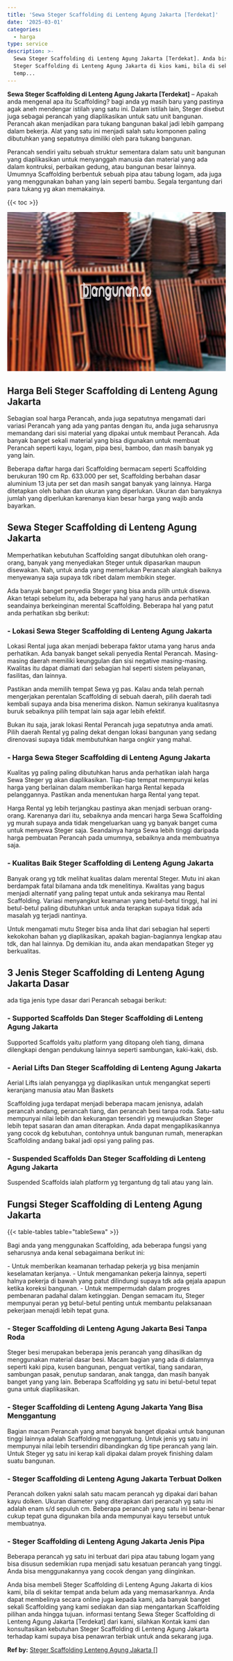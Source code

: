 ```yaml
---
title: 'Sewa Steger Scaffolding di Lenteng Agung Jakarta [Terdekat]'
date: '2025-03-01'
categories:
  - harga
type: service
description: >-
  Sewa Steger Scaffolding di Lenteng Agung Jakarta [Terdekat]. Anda bisa membeli
  Steger Scaffolding di Lenteng Agung Jakarta di kios kami, bila di sekitar
  temp...
---
```


**Sewa Steger Scaffolding di Lenteng Agung Jakarta \[Terdekat\]** – Apakah anda mengenal apa itu Scaffolding? bagi anda yg masih baru yang pastinya agak aneh mendengar istilah yang satu ini. Dalam istilah lain, Steger disebut juga sebagai perancah yang diaplikasikan untuk satu unit bangunan. Perancah akan menjadikan para tukang bangunan bakal jadi lebih gampang dalam bekerja. Alat yang satu ini menjadi salah satu komponen paling dibutuhkan yang sepatutnya dimiliki oleh para tukang bangunan.

Perancah sendiri yaitu sebuah struktur sementara dalam satu unit bangunan yang diaplikasikan untuk menyanggah manusia dan material yang ada dalam kontruksi, perbaikan gedung, atau bangunan besar lainnya. Umumnya Scaffolding berbentuk sebuah pipa atau tabung logam, ada juga yang menggunakan bahan yang lain seperti bambu. Segala tergantung dari para tukang yg akan memakainya.

{{< toc >}}

![Sewa Steger Scaffolding di Lenteng Agung Jakarta [Terdekat]](/images/sewa-scaffolding-steger-12.png)

## Harga Beli Steger Scaffolding di Lenteng Agung Jakarta

Sebagian soal harga Perancah, anda juga sepatutnya mengamati dari variasi Perancah yang ada yang pantas dengan itu, anda juga seharusnya memandang dari sisi material yang dipakai untuk membaut Perancah. Ada banyak banget sekali material yang bisa digunakan untuk membuat Perancah seperti kayu, logam, pipa besi, bamboo, dan masih banyak yg yang lain.

Beberapa daftar harga dari Scaffolding bermacam seperti Scaffolding berukuran 190 cm Rp. 633.000 per set, Scaffolding berbahan dasar aluminium 13 juta per set dan masih sangat banyak yang lainnya. Harga ditetapkan oleh bahan dan ukuran yang diperlukan. Ukuran dan banyaknya jumlah yang diperlukan karenanya kian besar harga yang wajib anda bayarkan.

## Sewa Steger Scaffolding di Lenteng Agung Jakarta

Memperhatikan kebutuhan Scaffolding sangat dibutuhkan oleh orang-orang, banyak yang menyediakan Steger untuk dipasarkan maupun disewakan. Nah, untuk anda yang memerlukan Perancah alangkah baiknya menyewanya saja supaya tdk ribet dalam membikin steger.

Ada banyak banget penyedia Steger yang bisa anda pilih untuk disewa. Akan tetapi sebelum itu, ada beberapa hal yang harus anda perhatikan seandainya berkeinginan merental Scaffolding. Beberapa hal yang patut anda perhatikan sbg berikut:

### \- Lokasi Sewa Steger Scaffolding di Lenteng Agung Jakarta

Lokasi Rental juga akan menjadi beberapa faktor utama yang harus anda perhatikan. Ada banyak banget sekali penyedia Rental Perancah. Masing-masing daerah memiliki keunggulan dan sisi negative masing-masing. Kwalitas itu dapat diamati dari sebagian hal seperti sistem pelayanan, fasilitas, dan lainnya.

Pastikan anda memilih tempat Sewa yg pas. Kalau anda telah pernah mengerjakan perentalan Scaffolding di sebuah daerah, pilih daerah tadi kembali supaya anda bisa menerima diskon. Namun sekiranya kualitasnya buruk sebaiknya pilih tempat lain saja agar lebih efektif.

Bukan itu saja, jarak lokasi Rental Perancah juga sepatutnya anda amati. Pilih daerah Rental yg paling dekat dengan lokasi bangunan yang sedang direnovasi supaya tidak membutuhkan harga ongkir yang mahal.

### \- Harga Sewa Steger Scaffolding di Lenteng Agung Jakarta

Kualitas yg paling paling dibutuhkan harus anda perhatikan ialah harga Sewa Steger yg akan diaplikasikan. Tiap-tiap tempat mempunyai kelas harga yang berlainan dalam memberikan harga Rental kepada pelanggannya. Pastikan anda menentukan harga Rental yang tepat.

Harga Rental yg lebih terjangkau pastinya akan menjadi serbuan orang-orang. Karenanya dari itu, sebaiknya anda mencari harga Sewa Scaffolding yg murah supaya anda tidak mengeluarkan uang yg banyak banget cuma untuk menyewa Steger saja. Seandainya harga Sewa lebih tinggi daripada harga pembuatan Perancah pada umumnya, sebaiknya anda membuatnya saja.

### \- Kualitas Baik Steger Scaffolding di Lenteng Agung Jakarta

Banyak orang yg tdk melihat kualitas dalam merental Steger. Mutu ini akan berdampak fatal bilamana anda tdk menelitinya. Kwalitas yang bagus menjadi alternatif yang paling tepat untuk anda sekiranya mau Rental Scaffolding. Variasi menyangkut keamanan yang betul-betul tinggi, hal ini betul-betul paling dibutuhkan untuk anda terapkan supaya tidak ada masalah yg terjadi nantinya.

Untuk mengamati mutu Steger bisa anda lihat dari sebagian hal seperti kekokohan bahan yg diaplikasikan, apakah bagian-bagiannya lengkap atau tdk, dan hal lainnya. Dg demikian itu, anda akan mendapatkan Steger yg berkualitas.

## 3 Jenis Steger Scaffolding di Lenteng Agung Jakarta Dasar

ada tiga jenis type dasar dari Perancah sebagai berikut:

### \- Supported Scaffolds Dan Steger Scaffolding di Lenteng Agung Jakarta

Supported Scaffolds yaitu platform yang ditopang oleh tiang, dimana dilengkapi dengan pendukung lainnya seperti sambungan, kaki-kaki, dsb.

### \- Aerial Lifts Dan Steger Scaffolding di Lenteng Agung Jakarta

Aerial Lifts ialah penyangga yg diaplikasikan untuk mengangkat seperti keranjang manusia atau Man Baskets

Scaffolding juga terdapat menjadi beberapa macam jenisnya, adalah perancah andang, perancah tiang, dan perancah besi tanpa roda. Satu-satu mempunyai nilai lebih dan kekurangan tersendiri yg mewujudkan Steger lebih tepat sasaran dan aman diterapkan. Anda dapat mengaplikasikannya yang cocok dg kebutuhan, contohnya untuk bangunan rumah, menerapkan Scaffolding andang bakal jadi opsi yang paling pas.

### \- Suspended Scaffolds Dan Steger Scaffolding di Lenteng Agung Jakarta

Suspended Scaffolds ialah platform yg tergantung dg tali atau yang lain.

## Fungsi Steger Scaffolding di Lenteng Agung Jakarta

{{< table-tables table="tableSewa" >}}

Bagi anda yang menggunakan Scaffolding, ada beberapa fungsi yang seharusnya anda kenal sebagaimana berikut ini:

\- Untuk memberikan keamanan terhadap pekerja yg bisa menjamin keselamatan kerjanya. - Untuk mengamankan pekerja lainnya, seperti halnya pekerja di bawah yang patut dilindungi supaya tdk ada gejala apapun ketika koreksi bangunan. - Untuk mempermudah dalam progres pembenaran padahal dalam ketinggian. Dengan semacam itu, Steger mempunyai peran yg betul-betul penting untuk membantu pelaksanaan pekerjaan menajdi lebih tepat guna.

### \- Steger Scaffolding di Lenteng Agung Jakarta Besi Tanpa Roda

Steger besi merupakan beberapa jenis perancah yang dihasilkan dg menggunakan material dasar besi. Macam bagian yang ada di dalamnya seperti kaki pipa, kusen bangunan, penguat vertikal, tiang sandaran, sambungan pasak, penutup sandaran, anak tangga, dan masih banyak banget yang yang lain. Beberapa Scaffolding yg satu ini betul-betul tepat guna untuk diaplikasikan.

### \- Steger Scaffolding di Lenteng Agung Jakarta Yang Bisa Menggantung

Bagian macam Perancah yang amat banyak banget dipakai untuk bangunan tinggi lainnya adalah Scaffolding menggantung. Untuk jenis yg satu ini mempunyai nilai lebih tersendiri dibandingkan dg tipe perancah yang lain. Untuk Steger yg satu ini kerap kali dipakai dalam proyek finishing dalam suatu bangunan.

### \- Steger Scaffolding di Lenteng Agung Jakarta Terbuat Dolken

Perancah dolken yakni salah satu macam perancah yg dipakai dari bahan kayu dolken. Ukuran diameter yang diterapkan dari perancah yg satu ini adalah enam s/d sepuluh cm. Beberapa perancah yang satu ini benar-benar cukup tepat guna digunakan bila anda mempunyai kayu tersebut untuk membuatnya.

### \- Steger Scaffolding di Lenteng Agung Jakarta Jenis Pipa

Beberapa perancah yg satu ini terbuat dari pipa atau tabung logam yang bisa disusun sedemikian rupa menjadi satu kesatuan perancah yang tinggi. Anda bisa menggunakannya yang cocok dengan yang diinginkan.

Anda bisa membeli Steger Scaffolding di Lenteng Agung Jakarta di kios kami, bila di sekitar tempat anda belum ada yang memasarkannya. Anda dapat membelinya secara online juga kepada kami, ada banyak banget sekali Scaffolding yang kami sediakan dan siap mengantarkan Scaffolding pilihan anda hingga tujuan. informasi tentang Sewa Steger Scaffolding di Lenteng Agung Jakarta \[Terdekat\] dari kami, silahkan Kontak kami dan konsultasikan kebutuhan Steger Scaffolding di Lenteng Agung Jakarta terhadap kami supaya bisa penawran terbiak untuk anda sekarang juga.

**Ref by:** [Steger Scaffolding Lenteng Agung Jakarta []](https://id.wikipedia.org/wiki/Steger)
